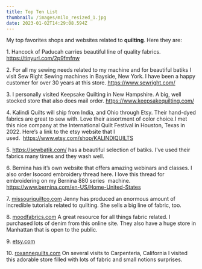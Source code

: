 ```yaml
---
title: Top Ten List
thumbnail: /images/milo_resized_1.jpg
date: 2023-01-02T14:29:08.594Z
---
```

M﻿y top favorites shops and websites related to **quilting**. Here they are:

1﻿. Hancock of Paducah carries beautiful line of quality fabrics. <https://tinyurl.com/2p9fmfnw>

2﻿.  For all my sewing needs related to my machine and for beautiful batiks I visit Sew Right Sewing machines in Bayside, New York.  I have been a happy customer for over 30 years at this store. <https://www.sewright.com/>

3﻿. I personally visited Keepsake Quilting in New Hampshire.  A big, well stocked store that also does mail order. <https://www.keepsakequilting.com/>[](keepsakequilting.com)[](https://www.keepsakequilting.com/)

4﻿. Kalindi Quilts will ship from India, and Ohio through Etsy. Their hand-dyed fabrics are great to sew with. Love their assortment of color choice.I met this nice company at the International Quilt Festival in Houston, Texas in 2022. Here’s a link to the etsy website that I used.  <https://www.etsy.com/shop/KALINDIQUILTS>

5﻿. [](sewbatik.com)<https://sewbatik.com/> has a beautiful selection of batiks.  I've used their fabrics many times and they wash well. 

6﻿. Bernina has it’s own website that offers amazing webinars and classes. I also order Isocord embroidery thread here. I love this thread for embroidering on my Bernina 880 series  machine.  <https://www.bernina.com/en-US/Home-United-States>

7﻿. [missouriquiltco.com](missouriquiltco.com) Jenny has produced an enormous amount of incredible tutorials related to quilting. She sells a big line of fabric, too. 

8﻿. [moodfabrics.com](moodfabrics.com) A great resource for all things fabric related.  I purchased lots of denim from this online site.  They also have a huge store in Manhattan that is open to the public.  

9﻿. [etsy.com](etsy.com)

1﻿0. [roxannequilts.com](roxannequilts.com)  On several visits to Carpenteria, California I visited this adorable store filled with lots of fabric and small notions surprises.